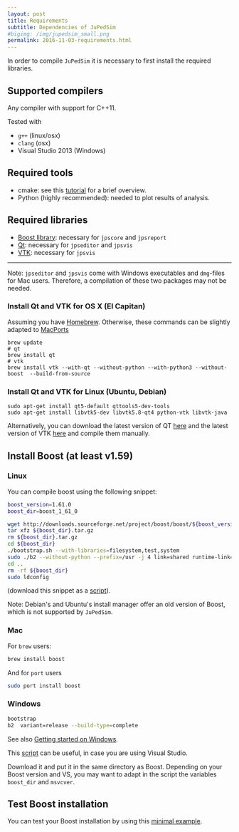 ```yaml
---
layout: post
title: Requirements
subtitle: Dependencies of JuPedSim
#bigimg: /img/jupedsim_small.png
permalink: 2016-11-03-requirements.html
---
```


In order to compile `JuPedSim` it is necessary to first install the required libraries. 

## Supported compilers

Any compiler with support for C++11. 

Tested with   

- `g++` (linux/osx)
- `clang` (osx)
- Visual Studio 2013 (Windows)

## Required tools 

- cmake: see this [tutorial](https://www.johnlamp.net/cmake-tutorial-1-getting-started.html) for a brief overview.  
- Python (highly recommended): needed to plot results of analysis. 

## Required libraries 

- [Boost library](http://www.boost.org/): necessary for `jpscore` and `jpsreport`
- [Qt](https://www.qt.io/): necessary for `jpseditor` and `jpsvis`
- [VTK](http://www.vtk.org/): necessary for `jpsvis`

***

Note:
`jpseditor` and `jpsvis` come with Windows executables and  `dmg`-files for Mac users. 
Therefore, a compilation of these two packages may not be needed.


### Install Qt and VTK for OS X  (El Capitan)

Assuming you have [Homebrew](http://brew.sh/). Otherwise, these commands 
can be slightly adapted to [MacPorts](https://www.macports.org/)

```
brew update
# qt
brew install qt
# vtk
brew install vtk --with-qt --without-python --with-python3 --without-boost  --build-from-source
```

### Install Qt and VTK  for Linux (Ubuntu, Debian)

```
sudo apt-get install qt5-default qttools5-dev-tools
sudo apt-get install libvtk5-dev libvtk5.8-qt4 python-vtk libvtk-java
```

Alternatively, you can download the latest version of QT [here](https://www.qt.io/download/)
and the latest version of VTK [here](http://www.vtk.org/download/) and compile them manually.

## Install Boost (at least v1.59)


### Linux 

You can compile boost using the following snippet:

```bash
boost_version=1.61.0
boost_dir=boost_1_61_0

wget http://downloads.sourceforge.net/project/boost/boost/${boost_version}/${boost_dir}.tar.gz
tar xfz ${boost_dir}.tar.gz
rm ${boost_dir}.tar.gz
cd ${boost_dir}
./bootstrap.sh --with-libraries=filesystem,test,system
sudo ./b2 --without-python --prefix=/usr -j 4 link=shared runtime-link=shared install
cd ..
rm -rf ${boost_dir}
sudo ldconfig
```

(download this snippet as a [script](https://gitlab.version.fz-juelich.de/jupedsim/jpscore/snippets/7)).


Note: Debian's and Ubuntu's install manager offer an old version of Boost, which is not supported by `JuPedSim`.


### Mac

For `brew` users:

```bash
brew install boost
```

And for `port` users

```bash
sudo port install boost 
```

### Windows 

```bash
bootstrap
b2  variant=release --build-type=complete 
```

See also [Getting started on Windows](http://www.boost.org/doc/libs/1_65_1/more/getting_started/windows.html).

This [script](https://gitlab.version.fz-juelich.de/jupedsim/jpscore/snippets/18) can be useful, in case you are using
Visual Studio.

Download it and put it in the same directory as Boost. Depending on your Boost version and VS, 
you may want to adapt in the script the variables `boost_dir` and `msvcver`.

## Test Boost installation 

You can test your Boost installation by using this [minimal example](2016-11-04-boost.html).
